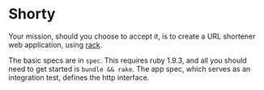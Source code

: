 # Shorty

Your mission, should you choose to accept it, is to create a URL shortener web
application, using [rack](http://address).

The basic specs are in `spec`. This requires ruby 1.9.3, and all you should need
to get started is `bundle && rake`. The app spec, which serves as an integration
test, defines the http interface.


